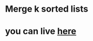 # Merge k sorted lists
# you can live [here](https://harika-brs.github.io/Array-Algorithms/examples/merge-k-sorted-lists/)
